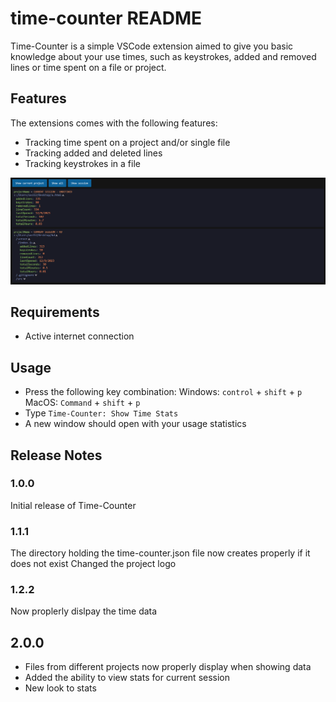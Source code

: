 # time-counter README

Time-Counter is a simple VSCode extension aimed to give you basic knowledge about your use times, such as keystrokes, added and removed lines or time spent on a file or project.

## Features

The extensions comes with the following features:
- Tracking time spent on a project and/or single file
- Tracking added and deleted lines
- Tracking keystrokes in a file

![Time-tracking](images/time-tracking.png)

## Requirements

- Active internet connection

## Usage

- Press the following key combination:
Windows: ``control`` + ``shift`` + ``p``
MacOS: ``Command`` + ``shift`` + ``p``
- Type ``Time-Counter: Show Time Stats``
- A new window should open with your usage statistics

## Release Notes

### 1.0.0

Initial release of Time-Counter

### 1.1.1

The directory holding the time-counter.json file now creates properly if it does not exist
Changed the project logo

### 1.2.2

Now proplerly dislpay the time data

## 2.0.0
- Files from different projects now properly display when showing data
- Added the ability to view stats for current session
- New look to stats
